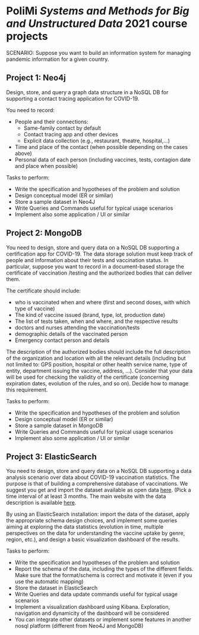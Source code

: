 # PoliMi ***Systems and Methods for Big and Unstructured Data*** 2021 course projects

SCENARIO: Suppose you want to build an information system for managing pandemic information for a given country.

## Project 1: Neo4j

Design, store, and query a graph data structure in a NoSQL DB for supporting a contact tracing application for COVID-19.

You need to record:
* People and their connections:
    * Same-family contact by default
    * Contact tracing app and other devices
    * Explicit data collection (e.g., restaurant, theatre, hospital,…)
* Time and place of the contact (when possible depending on the cases above)
* Personal data of each person (including vaccines, tests, contagion date and place when possible) 

Tasks to perform:
* Write the specification and hypotheses of the problem and solution
* Design conceptual model (ER or similar)
* Store a sample dataset in Neo4J
* Write Queries and Commands useful for typical usage scenarios
* Implement also some application / UI or similar

## Project 2: MongoDB

You need to design, store and query data on a NoSQL DB supporting a certification app for COVID-19.
The data storage solution must keep track of people and information about their tests and vaccination status.
In particular, suppose you want to record in a document-based storage the certificate of vaccination /testing and the authorized bodies that can deliver them.

The certificate should include:
* who is vaccinated when and where (first and second doses, with which type of vaccine)
* The kind of vaccine issued (brand, type, lot, production date)
* The list of tests taken, when and where, and the respective results
* doctors and nurses attending the vaccination/tests
* demographic details of the vaccinated person
* Emergency contact person and details

The description of the authorized bodies should include the full description of the organization and location with all the relevant details (including but not limited to: GPS position, hospital or other health service name, type of entity, department issuing the vaccine, address, ...). Consider that your data will be used for checking the validity of the certificate (concerning expiration dates, evolution of the rules, and so on). Decide how to manage this requirement.

Tasks to perform:
* Write the specification and hypotheses of the problem and solution
* Design conceptual model (ER or similar)
* Store a sample dataset in MongoDB
* Write Queries and Commands useful for typical usage scenarios
* Implement also some application / UI or similar

## Project 3: ElasticSearch

You need to design, store and query data on a NoSQL DB supporting a data analysis scenario over data about COVID-19 vaccination statistics. The purpose is that of building a comprehensive database of vaccinations. 
We suggest you get and import the dataset available as open data [here](https://raw.githubusercontent.com/italia/covid19-opendata-vaccini/master/dati/somministrazioni-vaccini-latest.csv).
(Pick a time interval of at least 3 months. The main website with the data description is available [here](https://github.com/italia/covid19-opendata-vaccini/).

By using an ElasticSearch installation: import the data of the dataset, apply the appropriate schema design choices, and implement some queries aiming at exploring the data statistics (evolution in time, multiple perspectives on the data for understanding the vaccine uptake by genre, region, etc.), and design a basic visualization dashboard of the results.

Tasks to perform:
* Write the specification and hypotheses of the problem and solution
* Report the schema of the data, including the types of the different fields. Make sure that the format/schema is correct and motivate it (even if you use the automatic mapping)
* Store the dataset in ElasticSearch
* Write Queries and data update commands useful for typical usage scenarios
* Implement a visualization dashboard using Kibana. Exploration, navigation and dynamicity of the dashboard will be considered
* You can integrate other datasets or implement some features in another nosql platform (different from Neo4J and MongoDB)


